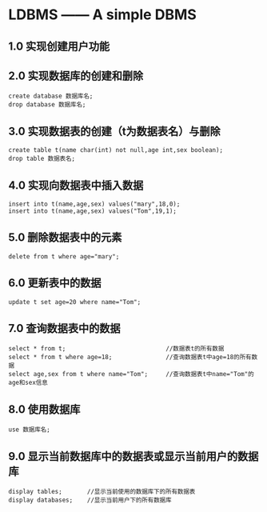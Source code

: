 # LDBMS —— A simple DBMS

## 1.0 实现创建用户功能
## 2.0 实现数据库的创建和删除
    create database 数据库名;
    drop database 数据库名;
## 3.0 实现数据表的创建（t为数据表名）与删除
    create table t(name char(int) not null,age int,sex boolean);
    drop table 数据表名;
## 4.0 实现向数据表中插入数据
    insert into t(name,age,sex) values("mary",18,0);
    insert into t(name,age,sex) values("Tom",19,1);
## 5.0 删除数据表中的元素
    delete from t where age="mary";
## 6.0 更新表中的数据
    update t set age=20 where name="Tom";
## 7.0 查询数据表中的数据
    select * from t;                            //数据表t的所有数据
    select * from t where age=18;               //查询数据表t中age=18的所有数据
    select age,sex from t where name="Tom";     //查询数据表t中name="Tom"的age和sex信息
## 8.0 使用数据库
    use 数据库名;
## 9.0 显示当前数据库中的数据表或显示当前用户的数据库
    display tables;       //显示当前使用的数据库下的所有数据表
    display databases;    //显示当前用户下的所有数据库
